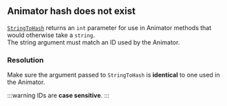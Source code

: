 ## Animator hash does not exist

[`StringToHash`](https://docs.unity3d.com/ScriptReference/Animator.StringToHash.html) returns an `int` parameter for use in Animator methods that would otherwise take a `string`.  
The string argument must match an ID used by the Animator.

### Resolution
Make sure the argument passed to `StringToHash` is **identical** to one used in the Animator.  

:::warning
IDs are **case sensitive**.
:::  